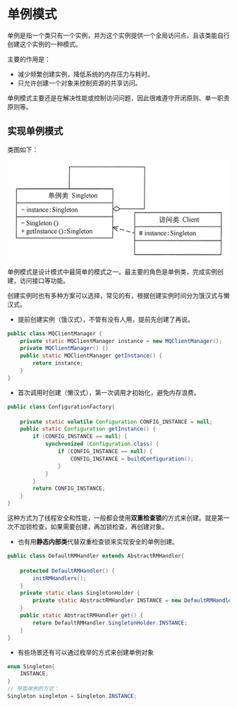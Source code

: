 # 单例模式

单例是指一个类只有一个实例，并为这个实例提供一个全局访问点，且该类能自行创建这个实例的一种模式。

主要的作用是：

- 减少频繁创建实例，降低系统的内存压力与耗时。
- 只允许创建一个对象来控制资源的共享访问。

单例模式主要还是在解决性能或控制访问问题，因此很难遵守开闭原则、单一职责原则等。

## 实现单例模式

类图如下：

![pattern_singleton](pattern_singleton.png)

单例模式是设计模式中最简单的模式之一。最主要的角色是单例类，完成实例创建，访问接口等功能。

创建实例时也有多种方案可以选择，常见的有，根据创建实例时间分为饿汉式与懒汉式。

- 提前创建实例（饿汉式），不管有没有人用，提前先创建了再说。

```java
public class MQClientManager {
    private static MQClientManager instance = new MQClientManager();
    private MQClientManager() {}
    public static MQClientManager getInstance() {
        return instance;
    }
}
```

- 首次调用时创建（懒汉式），第一次调用才初始化，避免内存浪费。

```java
public class ConfigurationFactory{

    private static volatile Configuration CONFIG_INSTANCE = null;
    public static Configuration getInstance() {
        if (CONFIG_INSTANCE == null) {
            synchronized (Configuration.class) {
                if (CONFIG_INSTANCE == null) {
                    CONFIG_INSTANCE = buildConfiguration();
                }
            }
        }
        return CONFIG_INSTANCE;
    }
}
```

这种方式为了线程安全和性能，一般都会使用**双重检查锁**的方式来创建。就是第一次不加锁检查，如果需要创建，再加锁检查，再创建对象。

- 也有用**静态内部类**代替双重检查锁来实现安全的单例创建。

```java
public class DefaultRMHandler extends AbstractRMHandler{

    protected DefaultRMHandler() {
        initRMHandlers();
    }
    private static class SingletonHolder {
        private static AbstractRMHandler INSTANCE = new DefaultRMHandler();
    }
    public static AbstractRMHandler get() {
        return DefaultRMHandler.SingletonHolder.INSTANCE;
    }
}
```

- 有些场景还有可以通过枚举的方式来创建单例对象

```java
enum Singleton{
    INSTANCE;
}
// 获取单例的方式：
Singleton singleton = Singleton.INSTANCE;
```


